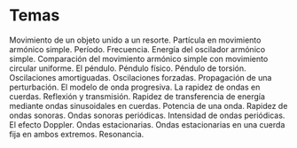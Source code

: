 # Temas 
Movimiento de un objeto unido a un resorte. Partícula en movimiento armónico simple. Período. Frecuencia. Energía del oscilador armónico simple. Comparación del movimiento armónico simple con movimiento circular uniforme. El péndulo. Péndulo físico. Péndulo de torsión. Oscilaciones amortiguadas. Oscilaciones forzadas. Propagación de una perturbación. El modelo de onda progresiva. La rapidez de ondas en cuerdas. Reflexión y transmisión. Rapidez de transferencia de energía mediante ondas sinusoidales en cuerdas. Potencia de una onda. Rapidez de ondas sonoras. Ondas sonoras periódicas. Intensidad de ondas periódicas. El efecto Doppler. Ondas estacionarias. Ondas estacionarias en una cuerda fija en ambos extremos. Resonancia.